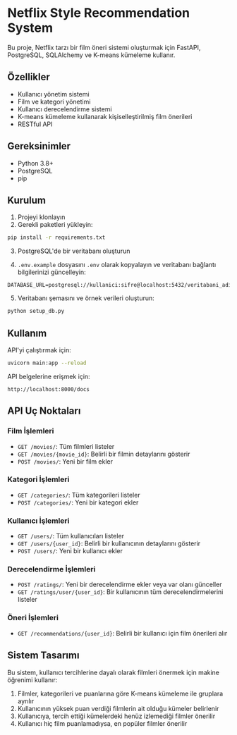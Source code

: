 # Netflix Style Recommendation System

Bu proje, Netflix tarzı bir film öneri sistemi oluşturmak için FastAPI, PostgreSQL, SQLAlchemy ve K-means kümeleme kullanır.

## Özellikler

- Kullanıcı yönetim sistemi
- Film ve kategori yönetimi
- Kullanıcı derecelendirme sistemi
- K-means kümeleme kullanarak kişiselleştirilmiş film önerileri
- RESTful API

## Gereksinimler

- Python 3.8+
- PostgreSQL
- pip

## Kurulum

1. Projeyi klonlayın
2. Gerekli paketleri yükleyin:

```bash
pip install -r requirements.txt
```

3. PostgreSQL'de bir veritabanı oluşturun

4. `.env.example` dosyasını `.env` olarak kopyalayın ve veritabanı bağlantı bilgilerinizi güncelleyin:

```
DATABASE_URL=postgresql://kullanici:sifre@localhost:5432/veritabani_adi
```

5. Veritabanı şemasını ve örnek verileri oluşturun:

```bash
python setup_db.py
```

## Kullanım

API'yi çalıştırmak için:

```bash
uvicorn main:app --reload
```

API belgelerine erişmek için:

```
http://localhost:8000/docs
```

## API Uç Noktaları

### Film İşlemleri

- `GET /movies/`: Tüm filmleri listeler
- `GET /movies/{movie_id}`: Belirli bir filmin detaylarını gösterir
- `POST /movies/`: Yeni bir film ekler

### Kategori İşlemleri

- `GET /categories/`: Tüm kategorileri listeler
- `POST /categories/`: Yeni bir kategori ekler

### Kullanıcı İşlemleri

- `GET /users/`: Tüm kullanıcıları listeler
- `GET /users/{user_id}`: Belirli bir kullanıcının detaylarını gösterir
- `POST /users/`: Yeni bir kullanıcı ekler

### Derecelendirme İşlemleri

- `POST /ratings/`: Yeni bir derecelendirme ekler veya var olanı günceller
- `GET /ratings/user/{user_id}`: Bir kullanıcının tüm derecelendirmelerini listeler

### Öneri İşlemleri

- `GET /recommendations/{user_id}`: Belirli bir kullanıcı için film önerileri alır

## Sistem Tasarımı

Bu sistem, kullanıcı tercihlerine dayalı olarak filmleri önermek için makine öğrenimi kullanır:

1. Filmler, kategorileri ve puanlarına göre K-means kümeleme ile gruplara ayrılır
2. Kullanıcının yüksek puan verdiği filmlerin ait olduğu kümeler belirlenir
3. Kullanıcıya, tercih ettiği kümelerdeki henüz izlemediği filmler önerilir
4. Kullanıcı hiç film puanlamadıysa, en popüler filmler önerilir


